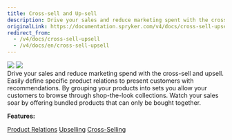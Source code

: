 ```yaml
---
title: Cross-sell and Up-sell
description: Drive your sales and reduce marketing spent with the cross-sell and upsell. Define specific product relations to present customers with recommendations
originalLink: https://documentation.spryker.com/v4/docs/cross-sell-upsell
redirect_from:
  - /v4/docs/cross-sell-upsell
  - /v4/docs/en/cross-sell-upsell
---
```


<div class='feature-text'>
    <div class='feature-images'>
    <img class="light-mode" src="https://spryker.s3.eu-central-1.amazonaws.com/docs/Document+360/Capabilities+icons/light/Cross-sell+and+Up-sell.svg"/>
    <img class="dark-mode" src="https://spryker.s3.eu-central-1.amazonaws.com/docs/Document+360/Capabilities+icons/dark/Cross-sell+and+Up-sell.svg"/>
    </div>
    <div class="feature-text-wrap">
Drive your sales and reduce marketing spend with the cross-sell and upsell. Easily define specific product relations to present customers with recommendations. By grouping your products into sets you allow your customers to browse through shop-the-look collections. Watch your sales soar by offering bundled products that can only be bought together.


**Features:**

<div>
<a class="feature-link" href="https://documentation.spryker.com/v4/docs/product-relations">Product Relations</a>    
<a class="feature-link" href="https://documentation.spryker.com/v4/docs/upsell">Upselling</a>
<a class="feature-link" href="https://documentation.spryker.com/v4/docs/cross-sell">Cross-Selling</a>
</div>


